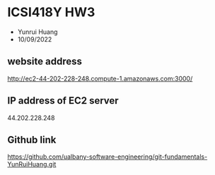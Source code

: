 # ICSI418Y HW3

- Yunrui Huang
- 10/09/2022



## website address

http://ec2-44-202-228-248.compute-1.amazonaws.com:3000/

## IP address of EC2 server

44.202.228.248

## Github link

https://github.com/ualbany-software-engineering/git-fundamentals-YunRuiHuang.git
